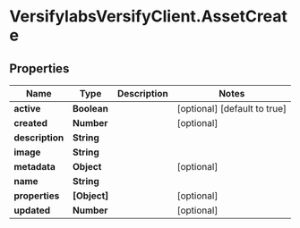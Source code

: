 # VersifylabsVersifyClient.AssetCreate

## Properties

Name | Type | Description | Notes
------------ | ------------- | ------------- | -------------
**active** | **Boolean** |  | [optional] [default to true]
**created** | **Number** |  | [optional] 
**description** | **String** |  | 
**image** | **String** |  | 
**metadata** | **Object** |  | [optional] 
**name** | **String** |  | 
**properties** | **[Object]** |  | [optional] 
**updated** | **Number** |  | [optional] 


